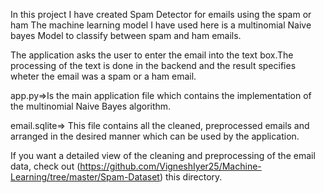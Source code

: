 In this project I have created Spam Detector for emails using the spam or ham The machine learning model I have used here is a multinomial Naive bayes Model to classify between spam and ham emails.

The application asks the user to enter the email into the text box.The processing of the text is done in the backend and the result specifies wheter the email was a spam or a ham email.

app.py=>Is the main application file which contains the implementation of the multinomial Naive Bayes algorithm.

email.sqlite=> This file contains all the cleaned, preprocessed emails and arranged in the desired manner which can be used by the application.

If you want a detailed view of the cleaning and preprocessing of the email data, check out (https://github.com/VigneshIyer25/Machine-Learning/tree/master/Spam-Dataset) this directory.
